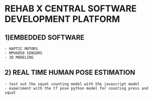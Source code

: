 # REHAB X CENTRAL SOFTWARE DEVELOPMENT PLATFORM 
##  1)EMBEDDED SOFTWARE  
    - HAPTIC MOTORS
    - MPU6050 SENSORS 
    - 3D MODELING
##  2) REAL TIME HUMAN POSE ESTIMATION 
    - test out the squat counting model with the javascript model
    - experiment with the tf pose python model for counting press and squat
  
